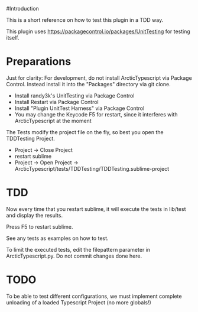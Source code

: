 
#Introduction

This is a short reference on how to test this plugin in a TDD way.

This plugin uses https://packagecontrol.io/packages/UnitTesting for testing itself.



# Preparations

Just for clarity: For development, do not install ArcticTypescript via Package Control. Instead install it into the "Packages" directory via git clone.

 * Install randy3k's UnitTesting via Package Control
 * Install Restart via Package Control
 * Install "Plugin UnitTest Harness" via Package Control
 * You may change the Keycode F5 for restart, since it interferes with ArcticTypescript at the moment


The Tests modify the project file on the fly, so best you open the TDDTesting Project.

 * Project -> Close Project
 * restart sublime
 * Project -> Open Project -> ArcticTypescript/tests/TDDTesting/TDDTesting.sublime-project

# TDD

Now every time that you restart sublime, it will execute the tests in lib/test and display the results.

Press F5 to restart sublime.

See any tests as examples on how to test.

To limit the executed tests, edit the filepattern parameter in ArcticTypescript.py. Do not commit changes done here.

# TODO

To be able to test different configurations, we must implement complete unloading of a loaded Typescript Project (no more globals!)



